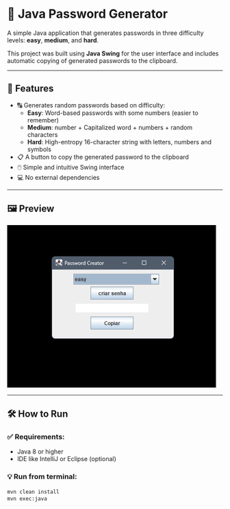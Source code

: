 # 🔐 Java Password Generator

A simple Java application that generates passwords in three difficulty levels: **easy**, **medium**, and **hard**.

This project was built using **Java Swing** for the user interface and includes automatic copying of generated passwords to the clipboard.

---

## 🚀 Features

- 🔠 Generates random passwords based on difficulty:
  - **Easy**: Word-based passwords with some numbers (easier to remember)
  - **Medium**: number + Capitalized word + numbers + random characters
  - **Hard**: High-entropy 16-character string with letters, numbers and symbols
- 📋 A button to copy the generated password to the clipboard
- 🖱️ Simple and intuitive Swing interface
- 💻 No external dependencies

---

## 🖼️ Preview

![screenshot](src/main/resources/imagem.png)

---

## 🛠️ How to Run

### ✅ Requirements:
- Java 8 or higher
- IDE like IntelliJ or Eclipse (optional)

### 💡 Run from terminal:
```bash
mvn clean install
mvn exec:java 
